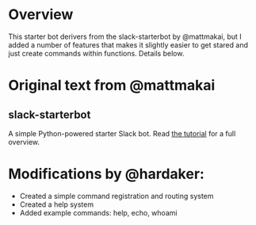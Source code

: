 # Overview

This starter bot derivers from the slack-starterbot by @mattmakai, but
I added a number of features that makes it slightly easier to get
stared and just create commands within functions.  Details below.

# Original text from @mattmakai

## slack-starterbot
A simple Python-powered starter Slack bot. Read 
[the tutorial](https://www.fullstackpython.com/blog/build-first-slack-bot-python.html) 
for a full overview.

# Modifications by @hardaker:

- Created a simple command registration and routing system
- Created a help system
- Added example commands: help, echo, whoami
